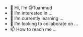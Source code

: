 - 👋 Hi, I’m @Tuanmud
- 👀 I’m interested in ...
- 🌱 I’m currently learning ...
- 💞️ I’m looking to collaborate on ...
- 📫 How to reach me ...

<!---
Tuanmud/Tuanmud is a ✨ special ✨ repository because its `README.md` (this file) appears on your GitHub profile.
You can click the Preview link to take a look at your changes.
--->
